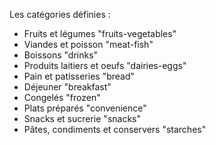 Les catégories définies :
- Fruits et légumes "fruits-vegetables"
- Viandes et poisson "meat-fish"
- Boissons "drinks"
- Produits laitiers et oeufs "dairies-eggs"
- Pain et patisseries "bread"
- Déjeuner "breakfast"
- Congelés "frozen"
- Plats préparés "convenience"
- Snacks et sucrerie "snacks"
- Pâtes, condiments et conservers "starches"